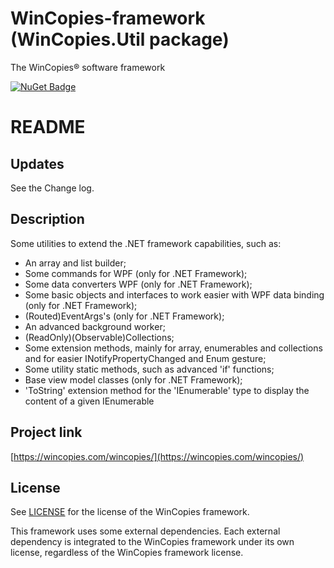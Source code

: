 WinCopies-framework (WinCopies.Util package)
============================================

The WinCopies® software framework

[![NuGet Badge](https://buildstats.info/nuget/WinCopies.Util)](https://www.nuget.org/packages/WinCopies.Util/)

README
======

Updates
-------

See the Change log.

Description
-----------

Some utilities to extend the .NET framework capabilities, such as:

- An array and list builder;
- Some commands for WPF (only for .NET Framework);
- Some data converters WPF (only for .NET Framework);
- Some basic objects and interfaces to work easier with WPF data binding (only for .NET Framework);
- (Routed)EventArgs's (only for .NET Framework);
- An advanced background worker;
- (ReadOnly)(Observable)Collections;
- Some extension methods, mainly for array, enumerables and collections and for easier INotifyPropertyChanged and Enum gesture;
- Some utility static methods, such as advanced 'if' functions;
- Base view model classes (only for .NET Framework);
- 'ToString' extension method for the 'IEnumerable' type to display the content of a given IEnumerable

Project link
------------

[https://wincopies.com/wincopies/](https://wincopies.com/wincopies/)

License
-------

See [LICENSE](https://github.com/pierresprim/WinCopies-framework/blob/master/LICENSE) for the license of the WinCopies framework.

This framework uses some external dependencies. Each external dependency is integrated to the WinCopies framework under its own license, regardless of the WinCopies framework license.
